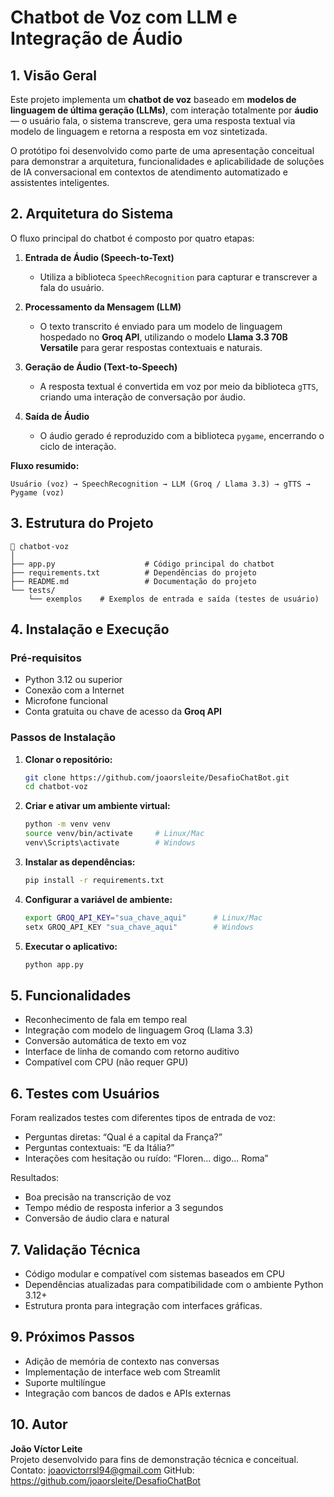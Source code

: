 
# Chatbot de Voz com LLM e Integração de Áudio

## 1. Visão Geral

Este projeto implementa um **chatbot de voz** baseado em **modelos de linguagem de última geração (LLMs)**, com interação totalmente por **áudio** — o usuário fala, o sistema transcreve, gera uma resposta textual via modelo de linguagem e retorna a resposta em voz sintetizada.  

O protótipo foi desenvolvido como parte de uma apresentação conceitual para demonstrar a arquitetura, funcionalidades e aplicabilidade de soluções de IA conversacional em contextos de atendimento automatizado e assistentes inteligentes.

## 2. Arquitetura do Sistema

O fluxo principal do chatbot é composto por quatro etapas:

1. **Entrada de Áudio (Speech-to-Text)**  
   - Utiliza a biblioteca `SpeechRecognition` para capturar e transcrever a fala do usuário.

2. **Processamento da Mensagem (LLM)**  
   - O texto transcrito é enviado para um modelo de linguagem hospedado no **Groq API**, utilizando o modelo **Llama 3.3 70B Versatile** para gerar respostas contextuais e naturais.

3. **Geração de Áudio (Text-to-Speech)**  
   - A resposta textual é convertida em voz por meio da biblioteca `gTTS`, criando uma interação de conversação por áudio.

4. **Saída de Áudio**  
   - O áudio gerado é reproduzido com a biblioteca `pygame`, encerrando o ciclo de interação.

**Fluxo resumido:**
```
Usuário (voz) → SpeechRecognition → LLM (Groq / Llama 3.3) → gTTS → Pygame (voz)
```

## 3. Estrutura do Projeto

```
📁 chatbot-voz
│
├── app.py                    # Código principal do chatbot
├── requirements.txt          # Dependências do projeto
├── README.md                 # Documentação do projeto
└── tests/
    └── exemplos    # Exemplos de entrada e saída (testes de usuário)
```

## 4. Instalação e Execução

### Pré-requisitos
- Python 3.12 ou superior  
- Conexão com a Internet  
- Microfone funcional  
- Conta gratuita ou chave de acesso da **Groq API**

### Passos de Instalação

1. **Clonar o repositório:**
   ```bash
   git clone https://github.com/joaorsleite/DesafioChatBot.git
   cd chatbot-voz
   ```

2. **Criar e ativar um ambiente virtual:**
   ```bash
   python -m venv venv
   source venv/bin/activate     # Linux/Mac
   venv\Scripts\activate        # Windows
   ```

3. **Instalar as dependências:**
   ```bash
   pip install -r requirements.txt
   ```

4. **Configurar a variável de ambiente:**
   ```bash
   export GROQ_API_KEY="sua_chave_aqui"      # Linux/Mac
   setx GROQ_API_KEY "sua_chave_aqui"        # Windows
   ```

5. **Executar o aplicativo:**
   ```bash
   python app.py
   ```

## 5. Funcionalidades

- Reconhecimento de fala em tempo real  
- Integração com modelo de linguagem Groq (Llama 3.3)  
- Conversão automática de texto em voz  
- Interface de linha de comando com retorno auditivo  
- Compatível com CPU (não requer GPU)

## 6. Testes com Usuários

Foram realizados testes com diferentes tipos de entrada de voz:
- Perguntas diretas: “Qual é a capital da França?”  
- Perguntas contextuais: “E da Itália?”  
- Interações com hesitação ou ruído: “Floren... digo... Roma”

Resultados:
- Boa precisão na transcrição de voz  
- Tempo médio de resposta inferior a 3 segundos  
- Conversão de áudio clara e natural

## 7. Validação Técnica

- Código modular e compatível com sistemas baseados em CPU  
- Dependências atualizadas para compatibilidade com o ambiente Python 3.12+  
- Estrutura pronta para integração com interfaces gráficas.

## 9. Próximos Passos

- Adição de memória de contexto nas conversas  
- Implementação de interface web com Streamlit  
- Suporte multilíngue  
- Integração com bancos de dados e APIs externas  

## 10. Autor

**João Víctor Leite**  
Projeto desenvolvido para fins de demonstração técnica e conceitual.  
Contato: joaovictorrsl94@gmail.com
GitHub: https://github.com/joaorsleite/DesafioChatBot
